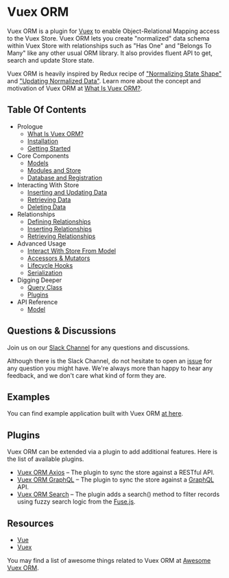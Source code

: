 # Vuex ORM

Vuex ORM is a plugin for [Vuex](https://github.com/vuejs/vuex) to enable Object-Relational Mapping access to the Vuex Store. Vuex ORM lets you create "normalized" data schema within Vuex Store with relationships such as "Has One" and "Belongs To Many" like any other usual ORM library. It also provides fluent API to get, search and update Store state.

Vuex ORM is heavily inspired by Redux recipe of ["Normalizing State Shape"](http://redux.js.org/docs/recipes/reducers/NormalizingStateShape.html) and ["Updating Normalized Data"](http://redux.js.org/docs/recipes/reducers/UpdatingNormalizedData.html). Learn more about the concept and motivation of Vuex ORM at [What Is Vuex ORM?](https://vuex-orm.github.io/vuex-orm/guide/prologue/what-is-vuex-orm.html).

## Table Of Contents

- Prologue
    - [What Is Vuex ORM?](guide/prologue/what-is-vuex-orm.md)
    - [Installation](guide/prologue/installation.md)
    - [Getting Started](guide/prologue/getting-started.md)
- Core Components
    - [Models](guide/components/models.md)
    - [Modules and Store](guide/components/modules-and-store.md)
    - [Database and Registration](guide/components/database-and-registration.md)
- Interacting With Store
    - [Inserting and Updating Data](guide/store/inserting-and-updating-data.md)
    - [Retrieving Data](guide/store/retrieving-data.md)
    - [Deleting Data](guide/store/deleting-data.md)
- Relationships
    - [Defining Relationships](guide/relationships/defining-relationships.md)
    - [Inserting Relationships](guide/relationships/inserting-relationships.md)
    - [Retrieving Relationships](guide/relationships/retrieving-relationships.md)
- Advanced Usage
    - [Interact With Store From Model](guide/advanced/interact-with-store-from-model.md)
    - [Accessors & Mutators](guide/advanced/accessors-and-mutators.md)
    - [Lifecycle Hooks](guide/advanced/lifecycle-hooks.md)
    - [Serialization](guide/advanced/serialization.md)
- Digging Deeper
    - [Query Class](guide/digging-deeper/query-class.md)
    - [Plugins](guide/digging-deeper/plugins.md)
- API Reference
    - [Model](api/model.md)

## Questions & Discussions

Join us on our [Slack Channel](https://join.slack.com/t/vuex-orm/shared_invite/enQtNDQ0NjE3NTgyOTY2LTI0YjE5YmNmMDIxNWZlNmJhM2EyMDg1MDRkODA4YmQwMDU5OWRkZmNhN2RmOTZkZGZkODQxZTRkYjhmYmJiNTY) for any questions and discussions.

Although there is the Slack Channel, do not hesitate to open an [issue](https://github.com/vuex-orm/vuex-orm/issues) for any question you might have. We're always more than happy to hear any feedback, and we don't care what kind of form they are.

## Examples

You can find example application built with Vuex ORM [at here](https://github.com/vuex-orm/vuex-orm-examples).

## Plugins

Vuex ORM can be extended via a plugin to add additional features. Here is the list of available plugins.

- [Vuex ORM Axios](https://github.com/vuex-orm/plugin-axios) – The plugin to sync the store against a RESTful API.
- [Vuex ORM GraphQL](https://github.com/vuex-orm/plugin-graphql) – The plugin to sync the store against a [GraphQL](https://graphql.org) API.
- [Vuex ORM Search](https://github.com/vuex-orm/plugin-search) – The plugin adds a search() method to filter records using fuzzy search logic from the [Fuse.js](http://fusejs.io).

## Resources

- [Vue](https://vuejs.org)
- [Vuex](https://vuex.vuejs.org)

You may find a list of awesome things related to Vuex ORM at [Awesome Vuex ORM](https://github.com/vuex-orm/awesome-vuex-orm).
